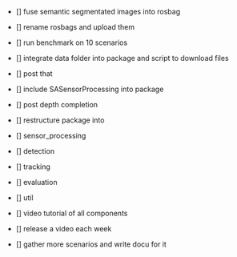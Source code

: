 
- [] fuse semantic segmentated images into rosbag
- [] rename rosbags and upload them
- [] run benchmark on 10 scenarios
- [] integrate data folder into package and script to download files
- [] post that

- [] include SASensorProcessing into package
- [] post depth completion
- [] restructure package into
- [] sensor_processing
- [] detection
- [] tracking
- [] evaluation
- [] util

- [] video tutorial of all components
- [] release a video each week
- [] gather more scenarios and write docu for it